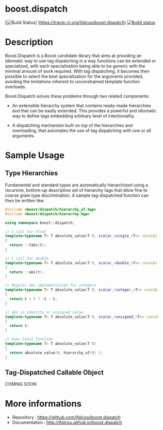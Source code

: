 # boost.dispatch

[![Build Status](https://travis-ci.org/jfalcou/boost.dispatch.png?branch=master)]
 (https://travis-ci.org/jfalcou/boost.dispatch)
[![Build status](https://ci.appveyor.com/api/projects/status/od5x8urfct3l52a6?svg=true)](https://ci.appveyor.com/project/jfalcou/boost-dispatch)

# Description

Boost.Dispatch is a Boost candidate library that aims at providing an idiomatic way to use tag
dispatching in a way functions can be extended or specialized, with each specialization being able
to be generic with the minimal amount of work required. With tag dispatching, it
becomes then possible to select the best specialization for the arguments provided, avoiding
the limitations inherent to unconstrained template function overloads.

Boost.Dispatch solves these problems through two related components:

  * An extensible hierarchy system that contains ready-made hierarchies and that
    can be easily extended. This provides a powerful and idiomatic way to define
    tags embedding arbitrary level of intentionality.

  * A dispatching mechanism built on top of the hierarchies and overloading,
    that automates the use of tag dispatching with one or all arguments.

# Sample Usage

## Type Hierarchies

Fundamental and standard types are automatically hierarchized using a recursive, bottom-up descriptive set of hierarchy tags that allow fine to coarse grain type discrimination. A sample
tag-dispatched function can then be written like:

```cpp
#include <boost/dispatch/hierarchy_of.hpp>
#include <boost/dispatch/hierarchy.hpp>

using namespace boost::dispatch;

// C call for float
template<typename T> T absolute_value(T t, scalar_<single_<T>> const&)
{
  return ::fabs(t);
}

// C call for double
template<typename T> T absolute_value(T t, scalar_<double_<T>> const&)
{
  return ::abs(t);
}

// Regular abs implementation for integers
template<typename T> T absolute_value(T t, scalar_<integer_<T>> const&)
{
  return t < 0 ? -t : t;
}

// abs is identity or unsigned value
template<typename T> T absolute_value(T t, scalar_<unsigned_<T>> const&)
{
  return t;
}

// User-level function
template<typename T> T absolute_value(T t)
{
  return absolute_value(t, hierarchy_of(t) );
}
```

## Tag-Dispatched Callable Object

COMING SOON

# More informations

* Repository    : https://github.com/jfalcou/boost.dispatch
* Documentation : http://jfalcou.github.io/boost.dispatch
